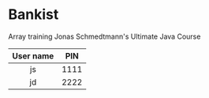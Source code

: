 # Bankist

Array training Jonas Schmedtmann's Ultimate Java Course

| User name | PIN  |
| :-------: | :--: |
|    js     | 1111 |
|    jd     | 2222 |
